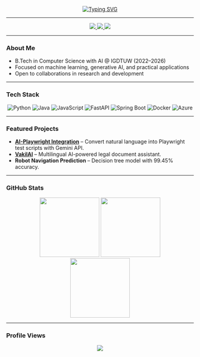 <div align="center">
  
[![Typing SVG](https://readme-typing-svg.herokuapp.com?font=Fira+Code&pause=1000&color=1ABC9C&center=true&vCenter=true&width=500&lines=Khushboo+Verma;Computer+Science+with+AI;Machine+Learning+%7C+Generative+AI;Developer+%7C+Researcher)](https://git.io/typing-svg)

</div>

---

<div id="header" align="center">
  <a href="https://www.linkedin.com/in/khushboo-verma-02b265253/">
    <img src="https://img.shields.io/badge/LinkedIn-0A66C2?style=for-the-badge&logo=linkedin&logoColor=white" />
  </a>
  <a href="mailto:khushboo.verma2004@gmail.com">
    <img src="https://img.shields.io/badge/Email-D14836?style=for-the-badge&logo=gmail&logoColor=white" />
  </a>
  <a href="https://github.com/Khushboo-Verma2004">
    <img src="https://img.shields.io/badge/GitHub-171515?style=for-the-badge&logo=github&logoColor=white" />
  </a>
</div>

---

### About Me
- B.Tech in Computer Science with AI @ IGDTUW (2022–2026)  
- Focused on machine learning, generative AI, and practical applications  
- Open to collaborations in research and development  

---

### Tech Stack
<div align="center">

![Python](https://img.shields.io/badge/Python-3670A0?style=for-the-badge&logo=python&logoColor=ffdd54)
![Java](https://img.shields.io/badge/Java-ED8B00?style=for-the-badge&logo=java&logoColor=white)
![JavaScript](https://img.shields.io/badge/JavaScript-323330?style=for-the-badge&logo=javascript&logoColor=F7DF1E)
![FastAPI](https://img.shields.io/badge/FastAPI-005571?style=for-the-badge&logo=fastapi)
![Spring Boot](https://img.shields.io/badge/SpringBoot-6DB33F?style=for-the-badge&logo=springboot&logoColor=white)
![Docker](https://img.shields.io/badge/Docker-2496ED?style=for-the-badge&logo=docker&logoColor=white)
![Azure](https://img.shields.io/badge/Azure-0078D7?style=for-the-badge&logo=microsoftazure&logoColor=white)

</div>

---

### Featured Projects
- [**AI-Playwright Integration**](https://github.com/Khushboo-Verma2004/AI-Playwright-Integration) – Convert natural language into Playwright test scripts with Gemini API.  
- [**VakilAI**](https://vakilai-amk-platform.onrender.com) – Multilingual AI-powered legal document assistant.  
- **Robot Navigation Prediction** – Decision tree model with 99.45% accuracy.  

---

### GitHub Stats
<div align="center">
  <img src="https://github-readme-stats.vercel.app/api?username=Khushboo-Verma2004&show_icons=true&theme=tokyonight" height="160px" />
  <img src="https://github-readme-streak-stats.herokuapp.com/?user=Khushboo-Verma2004&theme=tokyonight" height="160px" />
</div>

<div align="center">
  <img src="https://github-readme-stats.vercel.app/api/top-langs/?username=Khushboo-Verma2004&layout=compact&theme=tokyonight" height="160px" />
</div>

---

### Profile Views
<div align="center">
  <img src="https://komarev.com/ghpvc/?username=Khushboo-Verma2004&style=flat-square&color=blue" />
</div>

